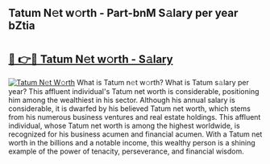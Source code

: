 ## Tatum N𝚎t w𝚘rth - Part-bnM S𝚊lary per year bZtia

# <h2><a href="http://gc3kpv7.nevu.top/?p=Tatum">🔗 👉🔴 Tatum N𝚎t w𝚘rth - S𝚊lary</a></h2>

[![Tatum N𝚎t W𝚘rth](https://i.imgur.com/Oavwk0R.jpeg)](http://gc3kpv7.nevu.top/?p=Tatum)
What is Tatum n𝚎t w𝚘rth? What is Tatum s𝚊lary per year?
This affluent individual's Tatum net worth is considerable, positioning him among the wealthiest in his sector. Although his annual salary is considerable, it is dwarfed by his believed Tatum net worth, which stems from his numerous business ventures and real estate holdings. This affluent individual, whose Tatum net worth is among the highest worldwide, is recognized for his business acumen and financial acumen. With a Tatum net worth in the billions and a notable income, this wealthy person is a shining example of the power of tenacity, perseverance, and financial wisdom.
